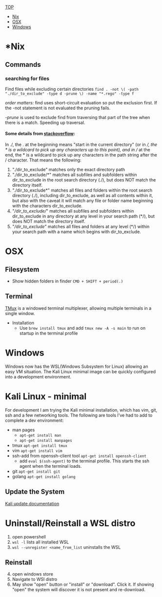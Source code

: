 [TOP](README.md)
* [Nix](osTips.md#nix)
* [OSX](osTips.md#osx)
* [Windows](osTips.md#windows)

# *Nix

## Commands

### searching for files

Find files while excluding certain directories `find . -not \( -path "./dir_to_exclude" -type d -prune \) -name "*.rego" -type f`

*order matters:* find uses short-circuit evaluation so put the exclusion first. If the -not statement is not evaluated the pruning fails.

*-prune* is used to exclude find from traversing that part of the tree when there is a match. Speeding up traversal.

#### Some details from [stackoverflow](https://stackoverflow.com/a/69830768/1607779):

In ./, the . at the beginning means "start in the current directory" (or in */, the * is a wildcard to pick up any characters up to this point), and in /* at the end, the * is a wildcard to pick up any characters in the path string after the / character. That means the following:

1. "./dir_to_exclude" matches only the exact directory path
1. "./dir_to_exclude/*" matches all subfiles and subfolders within dir_to_exclude in the root search directory (./), but does NOT match the directory itself.
1. "./dir_to_exclude*" matches all files and folders within the root search directory (./), including dir_to_exclude, as well as all contents within it, but also with the caveat it will match any file or folder name beginning with the characters dir_to_exclude.
1. "*/dir_to_exclude/*" matches all subfiles and subfolders within dir_to_exclude in any directory at any level in your search path (*/), but does NOT match the directory itself.
1. "*/dir_to_exclude*" matches all files and folders at any level (*/) within your search path with a name which begins with dir_to_exclude.


# OSX

## Filesystem

* Show hidden folders in finder ```CMD + SHIFT + period(.)```

## Terminal

[TMux](OsTips/tmux.md) is a windowed terminal multiplexer, allowing multiple terminals in a single window.
* Installation
	* Use ```brew install tmux``` and add ```tmux new -A -s main``` to run on startup in the terminal profile

# Windows
Windows now has the WSL(Windows Subsystem for Linux) allowing an easy VM situation.
The Kali Linux minimal image can be quickly configured into a development environment.

# Kali Linux - minimal
For development I am trying the Kali minimal installation, which has vim, git, ssh and a few networking tools. The following are tools I've had to add to complete a dev environment:
* man pages
  * ```apt-get install man```
  * ```apt-get install manpages```
* tmux ```apt-get install tmux```
* vim ```apt-get install vim```
* ssh-add from openssh-client tool ```apt-get install openssh-client```
	* add ```eval $(ssh-agent)``` to the terminal profile. This starts the ssh agent when the terminal loads.
* git ```apt-get install git```
* golang ```apt-get install golang```

## Update the System
[Kali update documentation](https://www.kali.org/docs/general-use/updating-kali/)

# Uninstall/Reinstall a WSL distro
1. open powershell
2. ```wsl -l``` lists all installed WSL
3. ```wsl --unregister <name_from_list``` uninstalls the WSL
## Reinstall
4. open windows store
5. Navigate to WSl distro
6. May show "open" button or "install" or "download". Click it. If showing "open" the system will discover it is not present and re-download.
